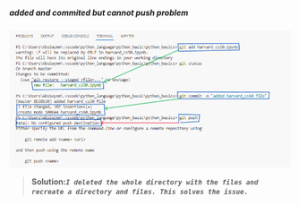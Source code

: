 ##### **added and commited but cannot push problem**
![problem](problem_images/stagged_cimmited_but_cannot_pushed.PNG)
> **Solution:*`I deleted the whole directory with the files and recreate a directory and files. This solves the issue.`***